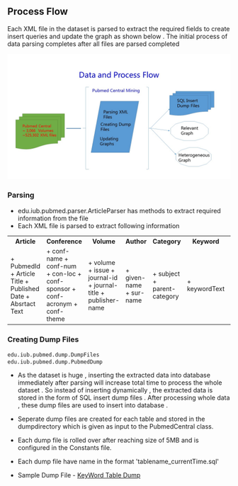 Process Flow
--------------
Each XML file in the dataset is parsed to extract the required fields to create insert queries and update the graph as shown below . The initial process of data parsing completes after all files are parsed completed

![alt tag](https://raw.githubusercontent.com/abhilashkoppula/PubmedCentral-Mining/master/docs/processflow.JPG)

### Parsing
+ edu.iub.pubmed.parser.ArticleParser has methods to extract required information from the file
+ Each XML file is parsed to extract following information 
<table>
<tr>
<th>Article</th>
<th>Conference</th>
<th>Volume</th>
<th>Author</th>
<th>Category</th>
<th>Keyword</th>
<th>Citations</th>
</tr>
<tr>
<td>
 + PubmedId
 + Article Title
 + Published Date
 + Absrtact Text
</td>
<td>
  + conf-name
  + conf-num
  + con-loc
  + conf-sponsor
  + conf-acronym
  + conf-theme
</td>
<td>
 + volume
 + issue
 + journal-id
 + journal-title
 + publisher-name
</td>
<td>
 + given-name
 + sur-name
</td>
<td>
 + subject
 + parent-category
</td>
<td>
 + keywordText
</td>
<td>
 + citedPubmedId
 + leftText
 + rightText
</td>
</tr>
</table>

### Creating Dump Files
    edu.iub.pubmed.dump.DumpFiles
    edu.iub.pubmed.dump.PubmedDump

+ As the dataset is huge , inserting the extracted data into database immediately after parsing will increase total time to process the whole dataset . So instead of inserting dynamically , the extracted data is stored in the form of SQL insert dump files . After processing whole data , these dump files are used to insert into database .

+ Seperate dump files are created for each table and  stored in the dumpdirectory which is given as input to the PubmedCentral class.

+ Each dump file is rolled over after reaching size of 5MB and is configured in the Constants file.

+ Each dump file have name in the format 'tablename_currentTime.sql'

+ Sample Dump File - [KeyWord Table Dump][DumpFile]

 [DumpFile]:https://github.com/abhilashkoppula/PubmedCentral-Mining/blob/master/docs/keyword_2014-4-11-02-36-651.sql

